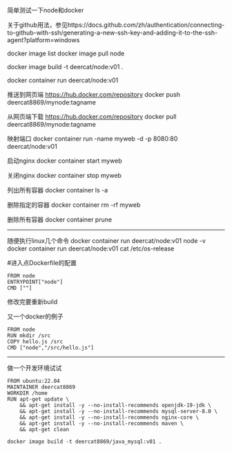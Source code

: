 简单测试一下node和docker

关于github用法，参见https://docs.github.com/zh/authentication/connecting-to-github-with-ssh/generating-a-new-ssh-key-and-adding-it-to-the-ssh-agent?platform=windows

docker image list
docker image pull node

docker image build -t deercat/node:v01 .

docker container run deercat/node:v01

推送到网页端 https://hub.docker.com/repository
docker push deercat8869/mynode:tagname

从网页端下载 https://hub.docker.com/repository
docker pull deercat8869/mynode:tagname

映射端口
docker container run -name myweb -d -p 8080:80 deercat/node:v01

启动nginx
docker container start myweb

关闭nginx
docker container stop myweb

列出所有容器
docker container ls -a

删除指定的容器
docker container rm -rf myweb

删除所有容器
docker container prune

*********************************
随便执行linux几个命令
docker container run deercat/node:v01 node -v
docker container run deercat/node:v01 cat /etc/os-release

#进入点Dockerfile的配置
```
FROM node
ENTRYPOINT["node"]
CMD [""]
```
修改完要重新build

又一个docker的例子
```
FROM node
RUN mkdir /src
COPY hello.js /src
CMD ["node","/src/hello.js"]
```



*************************************************
做一个开发环境试试
```
FROM ubuntu:22.04
MAINTAINER deercat8869
WORKDIR /home
RUN apt-get update \
	&& apt-get install -y --no-install-recommends openjdk-19-jdk \	
	&& apt-get install -y --no-install-recommends mysql-server-8.0 \
    && apt-get install -y --no-install-recommends nginx-core \
    && apt-get install -y --no-install-recommends maven \
    && apt-get clean

docker image build -t deercat8869/java_mysql:v01 .    
```